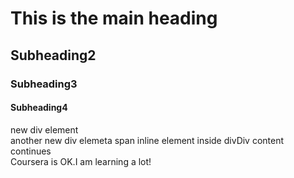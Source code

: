 <!doctype html>
<html>
<head>
<meta charset="utf-8">
<title>Coursera is cool!</title>
</head>
<body>
<h1>This is the main heading</h1>
	<h2>Subheading2</h2>
	<h3>Subheading3</h3>
	<h4>Subheading4</h4>
	<div>new div element</div>
	<div>another new div elemet<span>a span inline element inside div</span>Div content continues</div>
Coursera is OK.I am learning a lot!
</body>
</html>
